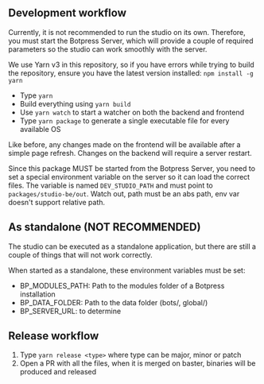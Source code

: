 ## Development workflow

Currently, it is not recommended to run the studio on its own. Therefore, you must start the Botpress Server, which will provide a couple of required parameters so the studio can work smoothly with the server.

We use Yarn v3 in this repository, so if you have errors while trying to build the repository, ensure you have the latest version installed: `npm install -g yarn`

- Type `yarn`
- Build everything using `yarn build`
- Use `yarn watch` to start a watcher on both the backend and frontend
- Type `yarn package` to generate a single executable file for every available OS

Like before, any changes made on the frontend will be available after a simple page refresh. Changes on the backend will require a server restart.

Since this package MUST be started from the Botpress Server, you need to set a special environment variable on the server so it can load the correct files.
The variable is named `DEV_STUDIO_PATH` and must point to `packages/studio-be/out`. Watch out, path must be an abs path, env var doesn't support relative path.

## As standalone (NOT RECOMMENDED)

The studio can be executed as a standalone application, but there are still a couple of things that will not work correctly.

When started as a standalone, these environment variables must be set:

- BP_MODULES_PATH: Path to the modules folder of a Botpress installation
- BP_DATA_FOLDER: Path to the data folder (bots/, global/)
- BP_SERVER_URL: to determine

## Release workflow

1. Type `yarn release <type>` where type can be major, minor or patch
2. Open a PR with all the files, when it is merged on baster, binaries will be produced and released
